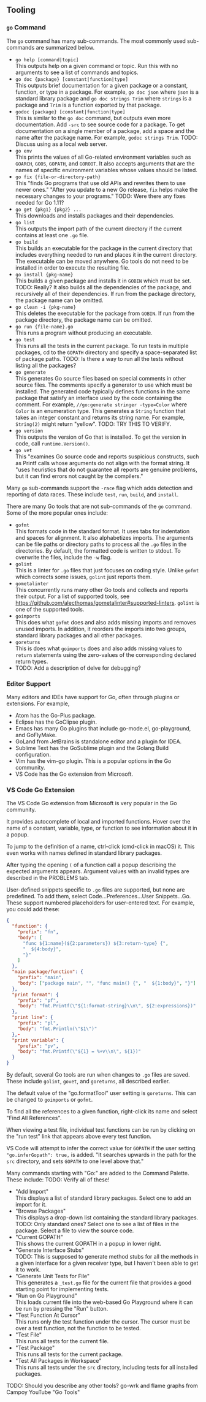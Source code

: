 ## Tooling

### `go` Command

The `go` command has many sub-commands.
The most commonly used sub-commands are summarized below.

- `go help [command|topic]`\
  This outputs help on a given command or topic.
  Run this with no arguments to see a list of commands and topics.
- `go doc {package} [constant|function|type]`\
  This outputs brief documentation for a given package
  or a constant, function, or type in a package.
  For example, `go doc json` where `json` is a standard library package
  and `go doc strings Trim` where `strings` is a package
  and `Trim` is a function exported by that package.
- `godoc {package} [constant|function|type]`\
  This is similar to the `go doc` command, but outputs even more documentation.
  Add `-src` to see source code for a package.
  To get documentation on a single member of a package,
  add a space and the name after the package name.
  For example, `godoc strings Trim`.
  TODO: Discuss using as a local web server.
- `go env`\
  This prints the values of all Go-related environment variables
  such as `GOARCH`, `GOOS`, `GOPATH`, and `GOROOT`.
  It also accepts arguments that are the names of specific
  environment variables whose values should be listed.
- `go fix {file-or-directory-path}`\
  This "finds Go programs that use old APIs and rewrites them to use newer ones."
  "After you update to a new Go release,
  `fix` helps make the necessary changes to your programs."
  TODO: Were there any fixes needed for Go 1.11?
- `go get {pkg1} {pkg2} ...`\
  This downloads and installs packages and their dependencies.
- `go list`\
  This outputs the import path of the current directory
  if the current contains at least one `.go` file.
- `go build`\
  This builds an executable for the package in the current directory
  that includes everything needed to run
  and places it in the current directory.
  The executable can be moved anywhere.
  Go tools do not need to be installed in order to execute the resulting file.
- `go install {pkg-name}`\
  This builds a given package and installs it in `GOBIN` which must be set. TODO: Really?
  It also builds all the dependencies of the package,
  and recursively all of their dependencies.
  If run from the package directory, the package name can be omitted.
- `go clean -i {pkg-name}`\
  This deletes the executable for the package from `GOBIN`.
  If run from the package directory, the package name can be omitted.
- `go run {file-name}.go`\
  This runs a program without producing an executable.
- `go test`\
  This runs all the tests in the current package.
  To run tests in multiple packages,
  cd to the `GOPATH` directory and
  specify a space-separated list of package paths.
  TODO: Is there a way to run all the tests without listing all the packages?
- `go generate`\
  This generates Go source files based on special comments in other source files.
  The comments specify a generator to use which must be installed.
  The generated code typically defines functions in the same package
  that satisfy an interface used by the code containing the comment.
  For example, `//go:generate stringer -type=Color` where `Color` is an enumeration type.
  This generates a `String` function that takes an integer constant
  and returns its string name.
  For example, `String(2)` might return "yellow".
  TODO: TRY THIS TO VERIFY.
- `go version`\
  This outputs the version of Go that is installed.
  To get the version in code, call `runtime.Version()`.
- `go vet`\
  This "examines Go source code and reports suspicious constructs,
  such as Printf calls whose arguments do not align with the format string.
  It "uses heuristics that do not guarantee all reports are genuine problems,
  but it can find errors not caught by the compilers."

Many `go` sub-commands support the `-race` flag which
adds detection and reporting of data races.
These include `test`, `run`, `build`, and `install`.

There are many Go tools that are not sub-commands of the `go` command.
Some of the more popular ones include:

- `gofmt`\
  This formats code in the standard format.
  It uses tabs for indentation and spaces for alignment.
  It also alphabetizes imports.
  The arguments can be file paths or directory paths
  to process all the `.go` files in the directories.
  By default, the formatted code is written to stdout.
  To overwrite the files, include the `-w` flag.
- `golint`\
  This is a linter for `.go` files that just focuses on coding style.
  Unlike `gofmt` which corrects some issues, `golint` just reports them.
- `gometalinter`\
  This concurrently runs many other Go tools
  and collects and reports their output.
  For a list of supported tools, see
  <https://github.com/alecthomas/gometalinter#supported-linters>.
  `golint` is one of the supported tools.
- `goimports`\
  This does what `gofmt` does and also
  adds missing imports and removes unused imports.
  In addition, it reorders the imports into two groups,
  standard library packages and all other packages.
- `goreturns`\
  This is does what `goimports` does and also
  adds missing values to `return` statements using
  the zero-values of the corresponding declared return types.
- TODO: Add a description of delve for debugging?

### Editor Support

Many editors and IDEs have support for Go,
often through plugins or extensions.
For example,

- Atom has the Go-Plus package.
- Eclipse has the GoClipse plugin.
- Emacs has many Go plugins that include
  go-mode.el, go-playground, and GoFlyMake.
- GoLand from JetBrains is standalone editor and a plugin for IDEA.
- Sublime Text has the GoSublime plugin and the Golang Build configuration.
- Vim has the vim-go plugin.
  This is a popular options in the Go community.
- VS Code has the Go extension from Microsoft.

### VS Code Go Extension

The VS Code Go extension from Microsoft is very popular in the Go community.

It provides autocomplete of local and imported functions.
Hover over the name of a constant, variable, type, or function
to see information about it in a popup.

To jump to the definition of a name, ctrl-click (cmd-click in macOS) it.
This even works with names defined in standard library packages.

After typing the opening `(` of a function call
a popup describing the expected arguments appears.
Argument values with an invalid types are described in the PROBLEMS tab.

User-defined snippets specific to `.go` files are supported,
but none are predefined. To add them,
select Code...Preferences...User Snippets...Go.
These support numbered placeholders for user-entered text.
For example, you could add these:

```json
{
  "function": {
    "prefix": "fn",
    "body": [
      "func ${1:name}(${2:parameters}) ${3:return-type} {",
      "  ${4:body}",
      "}"
    ]
  },
  "main package/function": {
    "prefix": "main",
    "body": ["package main", "", "func main() {", "  ${1:body}", "}"]
  },
  "print format": {
    "prefix": "pf",
    "body": "fmt.Printf(\"${1:format-string}\\n\", ${2:expressions})"
  },
  "print line": {
    "prefix": "pl",
    "body": "fmt.Println(\"$1\")"
  },-
  "print variable": {
    "prefix": "pv",
    "body": "fmt.Printf(\"${1} = %+v\\n\", ${1})"
  }
}
```

By default, several Go tools are run when changes to `.go` files are saved.
These include `golint`, `govet`, and `goreturns`, all described earlier.

The default value of the "go.formatTool" user setting is `goreturns`.
This can be changed to `goimports` or `gofmt`.

To find all the references to a given function,
right-click its name and select "Find All References".

When viewing a test file, individual test functions can be run by
clicking on the "run test" link that appears above every test function.

VS Code will attempt to infer the correct value for `GOPATH`
if the user setting `"go.inferGopath": true,` is added.
"It searches upwards in the path for the `src` directory,
and sets `GOPATH` to one level above that."

Many commands starting with "Go:" are added to the Command Palette.
These include:
TODO: Verify all of these!

- "Add Import"\
  This displays a list of standard library packages.
  Select one to add an import for it.
- "Browse Packages"\
  This displays a drop-down list containing the standard library packages.
  TODO: Only standard ones?
  Select one to see a list of files in the package.
  Select a file to view the source code.
- "Current GOPATH"\
  This shows the current GOPATH in a popup in lower right.
- "Generate Interface Stubs"\
  TODO: This is supposed to generate method stubs for
  all the methods in a given interface for a given receiver type,
  but I haven't been able to get it to work.
- "Generate Unit Tests for File"\
  This generates a `_test.go` file for the current file
  that provides a good starting point for implementing tests.
- "Run on Go Playground"\
  This loads current file into the web-based Go Playground
  where it can be run by pressing the "Run" button.
- "Test Function At Cursor"\
  This runs only the test function under the cursor.
  The cursor must be over a test function, not the function to be tested.
- "Test File"\
  This runs all tests for the current file.
- "Test Package"\
  This runs all tests for the current package.
- "Test All Packages in Workspace"\
  This runs all tests under the `src` directory,
  including tests for all installed packages.

TODO: Should you describe any other tools? go-wrk and flame graphs from Campoy YouTube "Go Tools"
